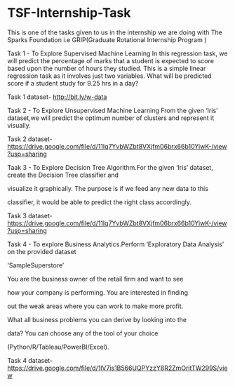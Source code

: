 # TSF-Internship-Task
This is one of the tasks given to us in the internship we are doing with The Sparks Foundation i.e GRIP(Graduate Rotational Internship Program ) 


Task 1 - To Explore Supervised Machine Learning In this regression task, we will predict the percentage of marks that a student is expected to score based upon the number of hours they studied. This is a simple linear regression task as it involves just two variables. What will be predicted score if a student study for 9.25 hrs in a day?

Task 1 dataset- http://bit.ly/w-data

Task 2 - To Explore Unsupervised Machine Learning From the given ‘Iris’ dataset,we will predict the optimum number of clusters and represent it visually.

Task 2 dataset- https://drive.google.com/file/d/11Iq7YvbWZbt8VXjfm06brx66b10YiwK-/view?usp=sharing

Taak 3 - To Explore Decision Tree Algorithm.For the given ‘Iris’ dataset, create the Decision Tree classifier and 

visualize it graphically. The purpose is if we feed any new data to this 

classifier, it would be able to predict the right class accordingly.

Task 3 dataset- https://drive.google.com/file/d/11Iq7YvbWZbt8VXjfm06brx66b10YiwK-/view?usp=sharing

Task 4 - To explore Business Analytics.Perform ‘Exploratory Data Analysis’ on the provided dataset 

‘SampleSuperstore’

You are the business owner of the retail firm and want to see 

how your company is performing. You are interested in finding 

out the weak areas where you can work to make more profit. 

What all business problems you can derive by looking into the 

data? You can choose any of the tool of your choice 

(Python/R/Tableau/PowerBI/Excel).

Task 4 dataset-https://drive.google.com/file/d/1lV7is1B566UQPYzzY8R2ZmOritTW299S/view


